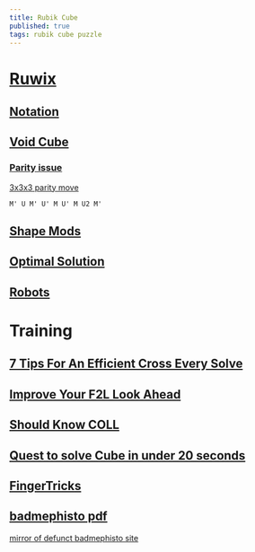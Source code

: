 ```yaml
---
title: Rubik Cube
published: true
tags: rubik cube puzzle
---
```

# [Ruwix](https://ruwix.com/twisty-puzzles/)
## [Notation](https://ruwix.com/the-rubiks-cube/notation/)
## [Void Cube](https://ruwix.com/twisty-puzzles/void-cube/)
### [Parity issue](https://ruwix.com/the-rubiks-cube/unsolvable-rubiks-cube-invalid-scramble/)

[3x3x3 parity move](https://puzzling.stackexchange.com/a/21)
```
M' U M' U' M U' M U2 M'
```

## [Shape Mods](https://ruwix.com/twisty-puzzles/3x3x3-rubiks-cube-shape-mods-variations/)


## [Optimal Solution](https://en.wikipedia.org/wiki/Optimal_solutions_for_Rubik%27s_Cube)

## [Robots](https://ruwix.com/the-rubiks-cube/lego-rubiks-cube-robots-rubot2/)

# Training

## [7 Tips For An Efficient Cross Every Solve](https://www.youtube.com/watch?v=IWXpkfwimo0)

## [Improve Your F2L Look Ahead](https://www.youtube.com/watch?v=bHvoKuN-0c4)

## [Should Know COLL](https://www.youtube.com/watch?v=t3KcPrjmJJ4)

## [Quest to solve Cube in under 20 seconds](https://medium.com/the-mission/my-month-long-quest-to-solve-a-rubiks-cube-in-under-20-seconds-2b2204282575)

## [FingerTricks](https://ruwix.com/the-rubiks-cube/fingertricks/)

## [badmephisto pdf](/images/badmephisto-speedcubing-method.pdf)
[mirror of defunct badmephisto site](https://defhacks.github.io/badmephisto-mirror/pll.html)
